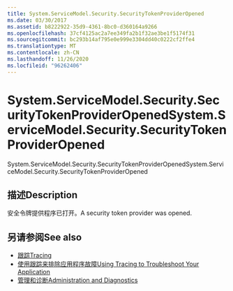 ```yaml
---
title: System.ServiceModel.Security.SecurityTokenProviderOpened
ms.date: 03/30/2017
ms.assetid: b8222922-35d9-4361-8bc0-d360164a9266
ms.openlocfilehash: 37cf4125ac2a7ee349fa2b1f32ae3be1f5174f31
ms.sourcegitcommit: bc293b14af795e0e999e3304dd40c0222cf2ffe4
ms.translationtype: MT
ms.contentlocale: zh-CN
ms.lasthandoff: 11/26/2020
ms.locfileid: "96262406"
---
```

# <a name="systemservicemodelsecuritysecuritytokenprovideropened"></a><span data-ttu-id="875eb-102">System.ServiceModel.Security.SecurityTokenProviderOpened</span><span class="sxs-lookup"><span data-stu-id="875eb-102">System.ServiceModel.Security.SecurityTokenProviderOpened</span></span>

<span data-ttu-id="875eb-103">System.ServiceModel.Security.SecurityTokenProviderOpened</span><span class="sxs-lookup"><span data-stu-id="875eb-103">System.ServiceModel.Security.SecurityTokenProviderOpened</span></span>  
  
## <a name="description"></a><span data-ttu-id="875eb-104">描述</span><span class="sxs-lookup"><span data-stu-id="875eb-104">Description</span></span>  

 <span data-ttu-id="875eb-105">安全令牌提供程序已打开。</span><span class="sxs-lookup"><span data-stu-id="875eb-105">A security token provider was opened.</span></span>  
  
## <a name="see-also"></a><span data-ttu-id="875eb-106">另请参阅</span><span class="sxs-lookup"><span data-stu-id="875eb-106">See also</span></span>

- [<span data-ttu-id="875eb-107">跟踪</span><span class="sxs-lookup"><span data-stu-id="875eb-107">Tracing</span></span>](index.md)
- [<span data-ttu-id="875eb-108">使用跟踪来排除应用程序故障</span><span class="sxs-lookup"><span data-stu-id="875eb-108">Using Tracing to Troubleshoot Your Application</span></span>](using-tracing-to-troubleshoot-your-application.md)
- [<span data-ttu-id="875eb-109">管理和诊断</span><span class="sxs-lookup"><span data-stu-id="875eb-109">Administration and Diagnostics</span></span>](../index.md)
